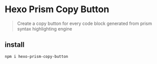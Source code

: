# Hexo Prism Copy Button

> Create a copy button for every code block generated from prism syntax highlighting engine


## install

```bash
npm i hexo-prism-copy-button
```
